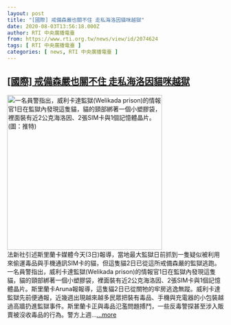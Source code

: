 ```yaml
---
layout: post
title: "[國際] 戒備森嚴也關不住 走私海洛因貓咪越獄"
date: 2020-08-03T13:56:18.000Z
author: RTI 中央廣播電臺
from: https://www.rti.org.tw/news/view/id/2074624
tags: [ RTI 中央廣播電臺 ]
categories: [ news, RTI 中央廣播電臺 ]
---
```

<!--1596462978000-->
[[國際] 戒備森嚴也關不住 走私海洛因貓咪越獄](https://www.rti.org.tw/news/view/id/2074624)
------

<div>
<img src="https://static.rti.org.tw/assets/thumbnails/2020/08/03/303ac79b6f204c422757c916b52ce687.jpg" width="360" alt="一名員警指出，威利卡達監獄(Welikada prison)的情報官1日在監獄內發現這隻貓，貓的頸部綁著一個小塑膠袋，裡面裝有近2公克海洛因、2張SIM卡與1個記憶體晶片。(圖：推特)" title="一名員警指出，威利卡達監獄(Welikada prison)的情報官1日在監獄內發現這隻貓，貓的頸部綁著一個小塑膠袋，裡面裝有近2公克海洛因、2張SIM卡與1個記憶體晶片。(圖：推特)"><br>法新社引述斯里蘭卡媒體今天(3日)報導，當地最大監獄日前抓到一隻疑似被利用來偷運毒品與手機通訊SIM卡的貓，但這隻貓2日已從這所戒備森嚴的監獄逃跑。一名員警指出，威利卡達監獄(Welikada prison)的情報官1日在監獄內發現這隻貓，貓的頸部綁著一個小塑膠袋，裡面裝有近2公克海洛因、2張SIM卡與1個記憶體晶片。斯里蘭卡Aruna報報導，這隻貓2日已從關牠的牢房逃逸無蹤。威利卡達監獄先前便通報，近幾週出現越來越多民眾把裝有毒品、手機與充電器的小包裝越過高牆扔進監獄事件。斯里蘭卡正與毒品氾濫問題搏鬥，一些反毒警探甚至涉入販賣被沒收毒品的行為。警方上週...<a target="_blank" href="https://www.rti.org.tw/news/view/id/2074624">...more</a>
</div>
